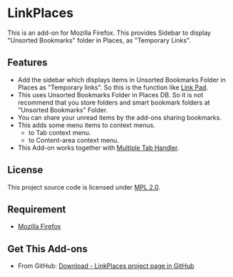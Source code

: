 LinkPlaces
==========

This is an add-on for Mozilla Firefox. This provides Sidebar to display "Unsorted Bookmarks" folder in Places, as "Temporary Links".

Features
--------

* Add the sidebar which displays items in Unsorted Bookmarks Folder in Places as "Temporary links". So this is the function like [Link Pad](https://addons.mozilla.org/firefox/addon/link-pad/ "Link Pad :: Add-ons for Firefox").
* This uses Unsorted Bookmarks Folder in Places DB. So it is not recommend that you store folders and smart bookmark folders at "Unsorted Bookmarks" Folder.
* You can share your unread items by the add-ons sharing bookmarks.
* This adds some menu items to context menus.
  * to Tab context menu.
  * to Content-area context menu.
* This Add-on works together with [Multiple Tab Handler](https://addons.mozilla.org/firefox/addon/multiple-tab-handler/ "Multiple Tab Handler :: Add-ons for Firefox").

License
-------

This project source code is licensed under [MPL 2.0](http://mozilla.org/MPL/2.0/ "Mozilla Public License, version 2.0").

Requirement
-----------

 * [Mozilla Firefox](http://www.mozilla.com/firefox/)

Get This Add-ons
----------------
 * From GitHub: [Download - LinkPlaces project page in GitHub ](http://github.com/saneyuki/LinkPlaces/downloads)